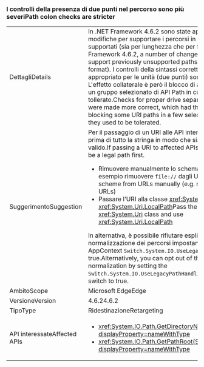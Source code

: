 ### <a name="path-colon-checks-are-stricter"></a><span data-ttu-id="fe615-101">I controlli della presenza di due punti nel percorso sono più severi</span><span class="sxs-lookup"><span data-stu-id="fe615-101">Path colon checks are stricter</span></span>

|   |   |
|---|---|
|<span data-ttu-id="fe615-102">Dettagli</span><span class="sxs-lookup"><span data-stu-id="fe615-102">Details</span></span>|<span data-ttu-id="fe615-103">In .NET Framework 4.6.2 sono state apportate varie modifiche per supportare i percorsi in precedenza non supportati (sia per lunghezza che per formato).</span><span class="sxs-lookup"><span data-stu-id="fe615-103">In .NET Framework 4.6.2, a number of changes were made to support previously unsupported paths (both in length and format).</span></span> <span data-ttu-id="fe615-104">I controlli della sintassi corretta del separatore appropriato per le unità (due punti) sono ora più corretti. L'effetto collaterale è però il blocco di alcuni percorsi URI in un gruppo selezionato di API Path in cui l'uso era tollerato.</span><span class="sxs-lookup"><span data-stu-id="fe615-104">Checks for proper drive separator (colon) syntax were made more correct, which had the side effect of blocking some URI paths in a few select Path APIs where they used to be tolerated.</span></span>|
|<span data-ttu-id="fe615-105">Suggerimento</span><span class="sxs-lookup"><span data-stu-id="fe615-105">Suggestion</span></span>|<span data-ttu-id="fe615-106">Per il passaggio di un URI alle API interessate, modificare prima di tutto la stringa in modo che sia un percorso valido.</span><span class="sxs-lookup"><span data-stu-id="fe615-106">If passing a URI to affected APIs, modify the string to be a legal path first.</span></span><ul><li><span data-ttu-id="fe615-107">Rimuovere manualmente lo schema dagli URL (ad esempio rimuovere <code>file://</code> dagli URL)</span><span class="sxs-lookup"><span data-stu-id="fe615-107">Remove the scheme from URLs manually (e.g. remove <code>file://</code> from URLs)</span></span></li><li><span data-ttu-id="fe615-108">Passare l'URI alla classe <xref:System.Uri> e usare <xref:System.Uri.LocalPath></span><span class="sxs-lookup"><span data-stu-id="fe615-108">Pass the URI to the <xref:System.Uri> class and use <xref:System.Uri.LocalPath></span></span></li></ul><span data-ttu-id="fe615-109">In alternativa, è possibile rifiutare esplicitamente la nuova normalizzazione dei percorsi impostando l'opzione di AppContext <code>Switch.System.IO.UseLegacyPathHandling</code> su true.</span><span class="sxs-lookup"><span data-stu-id="fe615-109">Alternatively, you can opt out of the new path normalization by setting the <code>Switch.System.IO.UseLegacyPathHandling</code> AppContext switch to true.</span></span>|
|<span data-ttu-id="fe615-110">Ambito</span><span class="sxs-lookup"><span data-stu-id="fe615-110">Scope</span></span>|<span data-ttu-id="fe615-111">Microsoft Edge</span><span class="sxs-lookup"><span data-stu-id="fe615-111">Edge</span></span>|
|<span data-ttu-id="fe615-112">Versione</span><span class="sxs-lookup"><span data-stu-id="fe615-112">Version</span></span>|<span data-ttu-id="fe615-113">4.6.2</span><span class="sxs-lookup"><span data-stu-id="fe615-113">4.6.2</span></span>|
|<span data-ttu-id="fe615-114">Tipo</span><span class="sxs-lookup"><span data-stu-id="fe615-114">Type</span></span>|<span data-ttu-id="fe615-115">Ridestinazione</span><span class="sxs-lookup"><span data-stu-id="fe615-115">Retargeting</span></span>|
|<span data-ttu-id="fe615-116">API interessate</span><span class="sxs-lookup"><span data-stu-id="fe615-116">Affected APIs</span></span>|<ul><li><xref:System.IO.Path.GetDirectoryName(System.String)?displayProperty=nameWithType></li><li><xref:System.IO.Path.GetPathRoot(System.String)?displayProperty=nameWithType></li></ul>|

